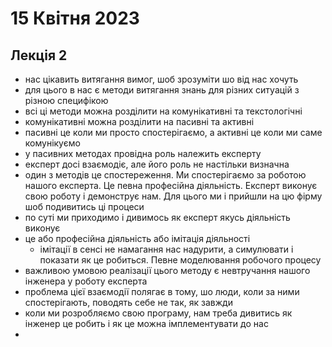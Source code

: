 # 15 Квітня 2023

## Лекція 2

- нас цікавить витягання вимог, шоб зрозуміти шо від нас хочуть
- для цього в нас є методи витягання знань для різних ситуацій з різною специфікою
- всі ці методи можна розділити на комунікативні та текстологічні
- комунікативні можна розділити на пасивні та активні
- пасивні це коли ми просто спостерігаємо, а активні це коли ми саме комунікуємо
- у пасивних методах провідна роль належить експерту
- експерт досі взаємодіє, але його роль не настільки визначна
- один з методів це спостереження. Ми спостерігаємо за роботою нашого експерта. Це певна професійна діяльність. Експерт виконує свою роботу і демонструє нам. Для цього ми і прийшли на цю фірму шоб подивитись ці процеси
- по суті ми приходимо і дивимось як експерт якусь діяльність виконує
- це або професійна діяльність або імітація діяльності
  - імітації в сенсі не намагання нас надурити, а симулювати і показати як це робиться. Певне моделювання робочого процесу
- важливою умовою реалізації цього методу є невтручання нашого інженера у роботу експерта
- проблема цієї взаємодії полягає в тому, шо люди, коли за ними спостерігають, поводять себе не так, як завжди
- коли ми розробляємо свою програму, нам треба дивитись як інженер це робить і як це можна імплементувати до нас
-
